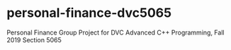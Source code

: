 # personal-finance-dvc5065
Personal Finance Group Project for DVC Advanced C++ Programming, Fall 2019 Section 5065
